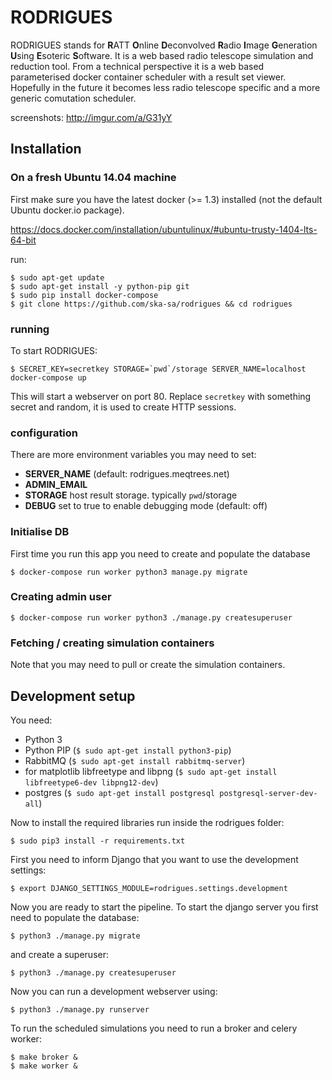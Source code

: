# RODRIGUES

RODRIGUES stands for **R**ATT **O**nline **D**econvolved **R**adio **I**mage **G**eneration **U**sing **E**soteric **S**oftware. It is a web based radio telescope simulation and reduction tool. From a technical perspective it is a web based parameterised docker container scheduler with a result set viewer. Hopefully in the future it becomes less radio telescope specific and a more generic comutation scheduler. 

screenshots: http://imgur.com/a/G31yY

## Installation

### On a fresh Ubuntu 14.04 machine

First make sure you have the latest docker (>= 1.3) installed (not the default
Ubuntu docker.io package).

https://docs.docker.com/installation/ubuntulinux/#ubuntu-trusty-1404-lts-64-bit

run:

    $ sudo apt-get update
    $ sudo apt-get install -y python-pip git
    $ sudo pip install docker-compose
    $ git clone https://github.com/ska-sa/rodrigues && cd rodrigues

### running 

To start RODRIGUES:

    $ SECRET_KEY=secretkey STORAGE=`pwd`/storage SERVER_NAME=localhost docker-compose up

This will start a webserver on port 80. Replace `secretkey` with something secret and random, it
is used to create HTTP sessions.

### configuration

There are more environment variables you may need to set:
 - **SERVER_NAME** (default: rodrigues.meqtrees.net)
 - **ADMIN_EMAIL**
 - **STORAGE** host result storage. typically `pwd`/storage
 - **DEBUG** set to true to enable debugging mode (default: off)

### Initialise DB

First time you run this app you need to create and populate the database

    $ docker-compose run worker python3 manage.py migrate

### Creating admin user

    $ docker-compose run worker python3 ./manage.py createsuperuser

### Fetching / creating simulation containers

Note that you may need to pull or create the simulation containers.

## Development setup

You need:

   * Python 3
   * Python PIP (`$ sudo apt-get install python3-pip`)
   * RabbitMQ (`$ sudo apt-get install rabbitmq-server`)
   * for matplotlib libfreetype and libpng (`$ sudo apt-get install libfreetype6-dev libpng12-dev`)
   * postgres (`$ sudo apt-get install postgresql postgresql-server-dev-all`)


Now to install the required libraries run inside the rodrigues folder:

    $ sudo pip3 install -r requirements.txt


First you need to inform Django that you want to use the development settings:

    $ export DJANGO_SETTINGS_MODULE=rodrigues.settings.development


Now you are ready to start the pipeline. To start the django server you first
need to populate the database:

    $ python3 ./manage.py migrate

and create a superuser:

    $ python3 ./manage.py createsuperuser

Now you can run a development webserver using:

    $ python3 ./manage.py runserver


To run the scheduled simulations you need to run a broker and celery worker:

    $ make broker &
    $ make worker &

